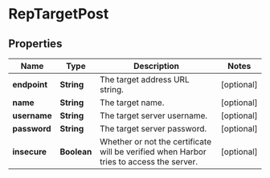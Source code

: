 # RepTargetPost

## Properties
Name | Type | Description | Notes
------------ | ------------- | ------------- | -------------
**endpoint** | **String** | The target address URL string. |  [optional]
**name** | **String** | The target name. |  [optional]
**username** | **String** | The target server username. |  [optional]
**password** | **String** | The target server password. |  [optional]
**insecure** | **Boolean** | Whether or not the certificate will be verified when Harbor tries to access the server. |  [optional]
